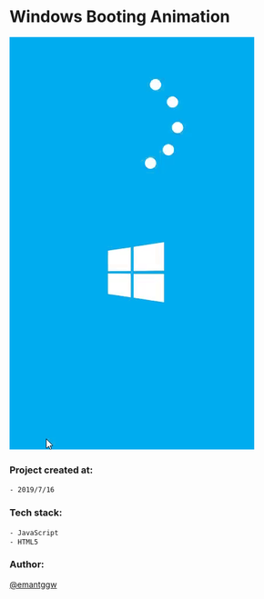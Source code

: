 # Windows Booting Animation

  <img src="https://github.com/emantggw/windows_booting_js/raw/main/assets/screenshots/screenshot.gif" />

### Project created at:

    - 2019/7/16

### Tech stack:

    - JavaScript
    - HTML5

### Author:

[@emantggw](https://github.com/emantggw)
